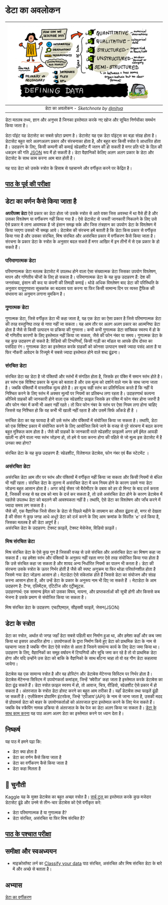 # डेटा का अवलोकन 
|![ Sketchnote by [(@sketchthedocs)](https://sketchthedocs.dev) ](../../../sketchnotes/03-DefiningData.png)|
|:---:|
|डेटा का अवलोकन  - _Sketchnote by [@nitya](https://twitter.com/nitya)_ |

डेटा मतलब तथ्य, ज्ञान और अनुभव है जिनका इस्तेमाल करके नए खोज और सूचित निर्णयोंका समर्थन किया जाता है।

डेटा पॉइंट यह डेटासेट का सबसे छोटा प्रमाण है। डेटासेट यह एक डेटा पॉइंट्स का बड़ा संग्रह होता है। डेटासेट बहुत सारे अलगअलग प्रकार और संरचनाका होता है, और बहुत बार किसी स्त्रोत पे आधारित होता है। उदाहरण के लिए, किसी कम्पनी की कमाई स्प्रेडशीट मैं जतन की हो सकती है मगर प्रति घंटे के दिल की धकड़न की गति [JSON](https://stackoverflow.com/questions/383692/what-is-json-and-what-is-it-used-for/383699#383699) रूप मैं हो सकती है। डेटा वैज्ञानिकों केलिए अलग अलग प्रकार के डेटा और डेटासेट के साथ काम करना आम बात होती है। 

यह पाठ डेटा को उसके स्त्रोत के हिसाब से पहचानने और वर्गीकृत करने पर केंद्रित है।

## [पाठ के पूर्व की परीक्षा](https://red-water-0103e7a0f.azurestaticapps.net/quiz/4)

## डेटा का वर्णन कैसे किया जाता है 
**अपरीपक्व डेटा** ऐसे प्रकार का डेटा होता जो उसके स्त्रोत से आते वक्त जिस अवस्था में था वैसे ही है और उसका विश्लेषण या वर्गीकरण नहीं किया गया है। ऐसे डेटासेट से जरूरी जानकारी निकलने के लिए उसे ऐसे प्रकार मे लाना आवश्यक है जो इंसान समझ सके और जिस तंत्रज्ञान का उपयोग डेटा के विश्लेषण में किया जाएगा उसको भी समझ आये। डेटाबेस की संरचना हमें बताती है कि डेटा किस प्रकार से वर्गीकृत किया गया है और उसका संरचित, मिश्र संरचित और असंरचित प्रकार में वर्गीकरण कैसे किया जाता है। संरचना के प्रकार डेटा के स्त्रोत के अनुसार बदल सकते हैं मगर आखिर में इन तीनों में से एक प्रकार के हो सकते हैं। 

### परिमाणात्मक डेटा 
परिमाणात्मक डेटा मतलब डेटासेट में उपलब्ध होने वाला ऐसा संख्यात्मक डेटा जिसका उपयोग विश्लेषण, मापन और गणितीय चीजों के लिए हो सकता है। परिमाणात्मक डेटा के यह कुछ उदाहरण हैं: देश की जनसंख्या, इंसान की कद या कंपनी की तिमाही कमाई। थोडे अधिक विश्लेषण बाद डेटा की परिस्थिति के अनुसार वायुगुणवत्ता सूचकांक का बदलाव पता करना या फिर किसी सामान्य दिन पर व्यस्त ट्रैफिक की संभावना का अनुमान लगाना मुमकिन है।   

### गुणात्मक डेटा 
गुणात्मक डेटा, जिसे वर्गीकृत डेटा भी कहा जाता है,  यह एक डेटा का ऐसा प्रकार है जिसे परिमाणात्मक डेटा की तरह वस्तुनिष्ठ तरह से नापा नहीं जा सकता। यह आम तौर पर अलग अलग प्रकार का आत्मनिष्ठ डेटा होता है जैसे से किसी उत्पादन या प्रक्रिया की गुणवत्ता। कभी कभी गुणात्मक डेटा सांख्यिक स्वरुप में हो के भी गणितीय कारणों के लिए इस्तेमाल नहीं किया जा सकता, जैसे की फोन नंबर या समय। गुणात्मक डेटा के यह कुछ उदाहरण हो सकते है: विडियो की टिप्पणियाँ,  किसी गाड़ी का मॉडल या आपके प्रीय दोस्त का पसंदिदा रंग। गुणात्मक डेटा का इस्तेमाल करके ग्राहकौं को कोनसा उत्पादन सबसे ज्यादा पसंद आता है या फिर नौकरी आवेदन के रिज्यूमे में सबसे ज्यादा इस्तेमाल होने वाले शब्द ढूंढ़ना।

### संरचित डेटा 
संरचित डेटा वह डेटा है जो पंक्तियों और स्तंभों में संगठित होता है, जिसके हर पंक्ति में समान स्तंभ होते है। हर स्तंभ एक विशिष्ट प्रकार के मूल्य को बताता है और उस मूल्य को दर्शाने वाले नाम के साथ जाना जाता है। जबकि पंक्तियौं में वास्तविक मूल्य होते है। हर मूल्य सही स्तंभ का प्रतिनिधित्व करते हैं कि नहीं ये निश्चित करने के लिए स्तंभ में अक्सर मूल्यों पर नियमों का प्रतिबन्ध लगा रहता है। उदाहरणार्थ कल्पना कीजिये ग्राहकों की जानकारी होने वाला एक स्प्रेडशीट फ़ाइल जिसके हर पंक्ति में फोन नंबर होना जरुरी है और फोन नंबर में कभी भी अक्षर नहीं रहते। तो फिर फोन नंबर के स्तंभ पर ऐसा नियम लगा होना चाहिए जिससे यह निश्चित हो कि वह कभी भी खाली नहीं रहता है और उसमें सिर्फ आँकडे ही है ।

सरंचित डेटा का यह फायदा है की उसे स्तंभ और पंक्तियों में संयोजित किया जा सकता है। तथापि, डेटा को एक विशिष्ट प्रकार में संयोजित करने के लिए आयोजित किये जाने के वजह से पुरे संरचना में बदल करना बहुत मुश्किल काम होता है। जैसे की ग्राहकों के जानकारी वाले स्प्रेडशीट फ़ाइलमें अगर हमें ईमेल आयडी खाली ना होने वाला नया स्तंभ जोड़ना हो, तो हमे ये पता करना होगा की पहिले से जो मूल्य इस डेटासेट में है उनका क्या होगा?  

संरचित डेटा के यह कुछ उदाहरण हैं: स्प्रेडशीट, रिलेशनल डेटाबेस, फोन नंबर एवं बैंक स्टेटमेंट ।

### असंरचित डेटा
असंरचित डेटा आम तौर पर स्तंभ और पंक्तियों में वर्गीकृत नहीं किया जा सकता और किसी नियमों से बंधित भी नहीं रहता। संरचित डेटा के तुलना में असंरचित डेटा में कम नियम होने के कारण उसमे नया डेटा जोडना बहुत आसान होता है। अगर कोई सेंसर जो बैरोमीटर के दबाव को हर दो मिनट के बाद दर्ज करता है, जिसकी वजह से वह दाब को माप के दर्ज कर सकता है, तो उसे असंरचित डेटा होने के कारण डेटाबेस में पहलेसे उपलब्ध डेटा को बदलने की आवश्यकता नहीं है। तथापि, ऐसे डेटा का विश्लेषण और जाँच करने में ज्यादा समय लग सकता है।  
जैसे की, एक वैज्ञानिक जिसे सेंसर के डेटा से पिछले महीने के तापमान का औसत ढूंढ़ना हो, मगर वो देखता है की सेंसर ने कुछ जगह आधे अधूरे डेटा को दर्ज करने के लिए आम क्रमांक के विपरीत 'e' दर्ज किया है, जिसका मतलब है की डेटा अपूर्ण है।  
असंरचित डेटा के उदाहरण: टेक्स्ट फ़ाइलें, टेक्स्ट मेसेजेस, विडियो फ़ाइलें।

### मिश्र संरचित डेटा 
मिश्र संरचित डेटा के ऐसे कुछ गुण है जिसकी वजह से उसे संरचित और असंरचित डेटा का मिश्रण कहा जा सकता हैं। वह हमेशा स्तंभ और पंक्तियों के अनुरूप नहीं रहता मगर ऐसे तरह संयोजित किया गया होता है कि उसे संरचित कहा जा सकता है और शायद अन्य निर्धारित नियमों का पालन भी करता है। डेटा की संरचना उसके स्त्रोत के ऊपर निर्भर होती है जैसे की स्पष्ट अनुक्रम या फिर थोडा परिवर्तनशील होता है जिसमे नया डेटा जोड़ना आसान हो। मेटाडेटा ऐसे संकेतांक होते हैं जिससे डेटा का संयोजन और संग्रह करना आसान होता है, और उन्हें डेटा के प्रकार के अनुरूप नाम भी दिए जा सकते हैं । मेटाडेटा के आम उदाहरण है: टैग्स, एलिमेंट्स, एंटिटीज और एट्रीब्यूट्स.  
उदाहरणार्थ: एक सामान्य ईमेल को उसका विषय, मायना, और प्राप्तकर्ताओं की सूची होगी और किससे कब भेजना है उसके प्रमाण से संयोजित किया जा सकता है। 

मिश्र संरचित डेटा के उदाहरण: एचटीएमएल, सीइसवी फाइलें, जेसन(JSON)

## डेटा के स्त्रोत 
डेटा का स्त्रोत, अर्थात वो जगह जहाँ डेटा सबसे पहिली बार निर्माण हुआ था, और हमेशा कहाँ और कब जमा किया था इसपर आधारित होगा। उपयोगकर्ता के द्वारा निर्माण किये हुए डेटा को प्राथमिक डेटा के नाम से पहचाना जाता है जबकि गौण डेटा ऐसे स्त्रोत से आता है जिसने सामान्य कार्य के लिए डेटा जमा किया था। उदाहरण के लिए, वैज्ञानिकों का समूह वर्षावन में टिप्पणियों और सूचि जमा कर रहे है तो वो प्राथमिक डेटा होगा और यदि उन्होंने उस डेटा को बाकि के वैज्ञनिको के साथ बाँटना चाहा तो वो वह गौण डेटा कहलाया जायेगा।  

डेटाबेस यह एक सामान्य स्त्रोत है और वह होस्टिंग और डेटाबेस मेंटेनन्स सिस्टिम पर निर्भर होता है। डेटाबेस मेंटेनन्स सिस्टिम में उपयोगकर्ता कमांड्स, जिन्हें ‘क्वेरीज़’ कहा जाता है इस्तेमाल करके डेटाबेस का डेटा ढूंढ सकते हैं। डेटा स्त्रोत फ़ाइल स्वरुप में हो, तो आवाज, चित्र, वीडियो, स्प्रेडशीट ऐसे प्रकार में हो सकता है। अंतरजाल के स्त्रोत डेटा होस्ट करने का बहुत आम तरीका है। यहाँ डेटाबेस तथा फाइलें ढूंढी जा सकती है। एप्लीकेशन प्रोग्रामिंग इंटरफेस, जिन्हे 'एपीआय'(API) के नाम से जाना जाता है, उसकी मदद से प्रोग्रामर्स डेटा को बाहर के उपयोगकर्ताओं को अंतरजाल द्वारा इस्तेमाल करने के लिए भेज सकते हैं। जबकि वेब स्क्रैपिंग नामक प्रक्रिया से अंतरजाल के वेब पेज का डेटा अलग किया जा सकता है। [डेटा के साथ काम करना](https://github.com/microsoft/Data-Science-For-Beginners/tree/main/2-Working-With-Data) यह पाठ अलग अलग डेटा का इस्तेमाल करने पर ध्यान देता है।
## निष्कर्ष 
यह पाठ में हमने पढ़ा कि:
- डेटा क्या होता है 
- डेटा का वर्णन कैसे किया जाता है
- डेटा का वर्गीकरण कैसे किया जाता है 
- डेटा कहा मिलता है 

## 🚀 चुनौती
Kaggle यह के मुक्त डेटाबेस का बहुत अच्छा स्त्रोत है। [सर्च टूल ](https://www.kaggle.com/datasets) का इस्तेमाल करके कुछ मजेदार डेटासेट ढूंढे और उनमे से तीन-चार डेटाबेस को ऐसे वर्गीकृत करे:
- डेटा परिमाणात्मक है या गुणात्मक है?
- डेटा संरचित, असंरचित या फिर मिश्र संरचित है?

## [पाठ के पश्चात परीक्षा](https://red-water-0103e7a0f.azurestaticapps.net/quiz/5)

## समीक्षा और स्वअध्ययन
- माइक्रोसॉफ्ट लर्न का [Classify your data](https://docs.microsoft.com/en-us/learn/modules/choose-storage-approach-in-azure/2-classify-data) पाठ संरचित, असंरचित और मिश्र संरचित डेटा के बारे में और अच्छे से बताता है। 

## अभ्यास 
[डेटा का वर्गीकरण](../assignment.md)
